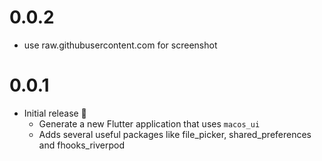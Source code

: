 
# 0.0.2
* use raw.githubusercontent.com for screenshot

# 0.0.1

* Initial release 🎉
  * Generate a new Flutter application that uses `macos_ui` 
  * Adds several useful packages like file_picker, shared_preferences and fhooks_riverpod
